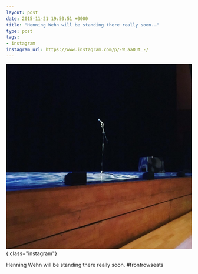 ```yaml
---
layout: post
date: 2015-11-21 19:50:51 +0000
title: "Henning Wehn will be standing there really soon.…"
type: post
tags:
- instagram
instagram_url: https://www.instagram.com/p/-W_aaDJt_-/
---
```


![Instagram - -W_aaDJt_-](/assets/-W_aaDJt_-.jpg){:class="instagram"}

Henning Wehn will be standing there really soon. #frontrowseats
